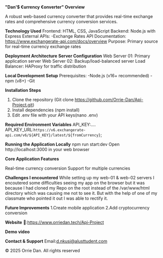 **"Dan'$ €urrency €onverter" Overview**

A robust web-based currency converter that provides real-time exchange rates and comprehensive currency conversion services.

**Technology Used**
Frontend: HTML, CSS, JavaScript
Backend: Node.js with Express
External APIs:
       -Exchange Rates API
          Documentation: https://www.exchangerate-api.com/docs/overview
          Purpose: Primary source for real-time currency exchange rates

**Deployment Architecture**
  **Server Configuration**
Web Server 01: Primary application server
Web Server 02: Backup/load-balanced server
Load Balancer: HAProxy for traffic distribution          
          
**Local Development Setup**
Prerequisites:
-Node.js (v16+ recommended)
-npm (v8+)
-Git

**Installation Steps**
1. Clone the repository (Git clone https://github.com/Orrie-Dan/Api-Project.git)
2. Install dependencies (npm install)
3. Edit .env file with your API keys(nano .env)

   
**Required Environment Variables**
API_KEY:....
API_KEY_URL:`https://v6.exchangerate-api.com/v6/${API_KEY}/latest/${fromCurrency}`;

**Running the Application Locally**
npm run start:dev
Open http://localhost:3000 in your web browser

**Core Application Features**

Real-time currency conversion
Support for multiple currencies

**Challenges I encountered**
While setting up my web-01 & web-02 servers I encoutered some difficulties seeing my app on the browser but it was because I had cloned my Repo on the root instead of the /var/www/html directory which was causing me not to see it.
But with the help of one of my classmate who pointed it out I was able to rectify it.

**Future Improvements**
1.Create mobile application
2.Add cryptocurrency conversion

**Website**
🔗:https://www.orriedan.tech/Api-Project

**Demo video**

**Contact & Support**
Email:d.nkusi@alusttudent.com

&copy; 2025 Orrie Dan. All rights reserved
